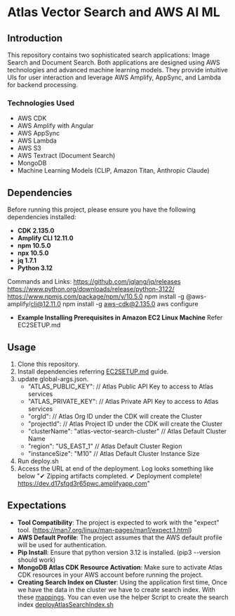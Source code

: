 # Atlas Vector Search and AWS AI ML

## Introduction
This repository contains two sophisticated search applications: Image Search and Document Search. Both applications are designed using AWS technologies and advanced machine learning models. They provide intuitive UIs for user interaction and leverage AWS Amplify, AppSync, and Lambda for backend processing.

### Technologies Used
- AWS CDK
- AWS Amplify with Angular
- AWS AppSync
- AWS Lambda
- AWS S3
- AWS Textract (Document Search)
- MongoDB
- Machine Learning Models (CLIP, Amazon Titan, Anthropic Claude)

## Dependencies

Before running this project, please ensure you have the following dependencies installed:

- **CDK 2.135.0**
- **Amplify CLI 12.11.0**
- **npm 10.5.0**
- **npx 10.5.0**
- **jq 1.7.1**
- **Python 3.12**

Commands and Links: 
https://github.com/jqlang/jq/releases
https://www.python.org/downloads/release/python-3122/
https://www.npmjs.com/package/npm/v/10.5.0
npm install -g @aws-amplify/cli@12.11.0
npm install -g aws-cdk@2.135.0
aws configure

- **Example Installing Prerequisites in Amazon EC2 Linux Machine**
Refer EC2SETUP.md

## Usage

1. Clone this repository.
2. Install dependencies referring [EC2SETUP.md](https://github.com/mongodb-partners/AppModernization_Amplify_AppSync_with_MongoDB_Atlas_Vector_Search/blob/cdk_enabled_deployment/atlas-vector-search-cdk/EC2SETUP.md) guide.
3. update global-args.json. 
    - "ATLAS_PUBLIC_KEY": // Atlas Public API Key to access to Atlas services 
    - "ATLAS_PRIVATE_KEY": // Atlas Private API Key to access to Atlas services 
    - "orgId": // Atlas Org ID under the CDK will create the Cluster
    - "projectId": // Atlas Project ID under the CDK will create the Cluster
    - "clusterName": "atlas-vector-search-cluster" // Atlas Default Cluster Name
    - "region": "US_EAST_1" // Atlas Default Cluster Region
    - "instanceSize": "M10" // Atlas Default Cluster Instance Size
4. Run deploy.sh
5. Access the URL at end of the deployment. Log looks something like below
"✔ Zipping artifacts completed.
✔ Deployment complete!
https://dev.d17sfqd3r65pwc.amplifyapp.com"

## Expectations

- **Tool Compatibility**: The project is expected to work with the "expect" tool. (https://man7.org/linux/man-pages/man1/expect.1.html)
- **AWS Default Profile**: The project assumes that the AWS default profile will be used for authentication.
- **Pip Install**: Ensure that python version 3.12 is installed. (pip3 --version should work)
- **MongoDB Atlas CDK Resource Activation**: Make sure to activate Atlas CDK resources in your AWS account before running the project.
- **Creating Search Index on Cluster**: Using the application first time, Once we have the data in the cluster we have to create search index. With these [mappings](https://github.com/mongodb-partners/AppModernization_Amplify_AppSync_with_MongoDB_Atlas_Vector_Search/blob/cdk_enabled_deployment/atlas-vector-search-cdk/resources/Mongodb/searchindex.json). You can even use the helper Script to create the search index [deployAtlasSearchIndex.sh](https://github.com/mongodb-partners/AppModernization_Amplify_AppSync_with_MongoDB_Atlas_Vector_Search/blob/cdk_enabled_deployment/atlas-vector-search-cdk/deployAtlasSearchIndex.sh)
